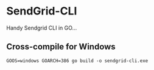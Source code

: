 # SendGrid-CLI

Handy Sendgrid CLI in GO...

## Cross-compile for Windows

```
GOOS=windows GOARCH=386 go build -o sendgrid-cli.exe
```

